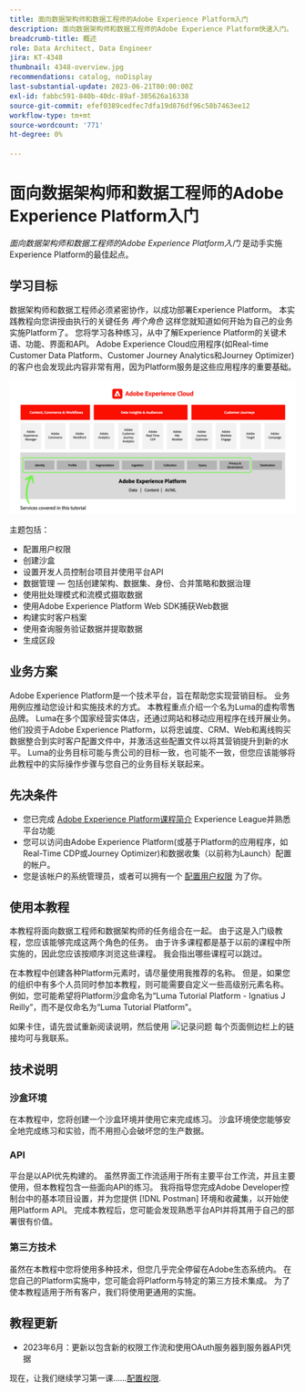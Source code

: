 ```yaml
---
title: 面向数据架构师和数据工程师的Adobe Experience Platform入门
description: 面向数据架构师和数据工程师的Adobe Experience Platform快速入门。
breadcrumb-title: 概述
role: Data Architect, Data Engineer
jira: KT-4348
thumbnail: 4348-overview.jpg
recommendations: catalog, noDisplay
last-substantial-update: 2023-06-21T00:00:00Z
exl-id: fabbc591-840b-40dc-89af-305626a16338
source-git-commit: efef0389cedfec7dfa19d876df96c58b7463ee12
workflow-type: tm+mt
source-wordcount: '771'
ht-degree: 0%

---
```


# 面向数据架构师和数据工程师的Adobe Experience Platform入门

<!--5min-->

_面向数据架构师和数据工程师的Adobe Experience Platform入门_ 是动手实施Experience Platform的最佳起点。


<!--How do we address ETL-->

## 学习目标

数据架构师和数据工程师必须紧密协作，以成功部署Experience Platform。 本实践教程向您讲授由执行的关键任务 _两个角色_ 这样您就知道如何开始为自己的业务实施Platform了。 您将学习各种练习，从中了解Experience Platform的关键术语、功能、界面和API。 Adobe Experience Cloud应用程序(如Real-time Customer Data Platform、Customer Journey Analytics和Journey Optimizer)的客户也会发现此内容非常有用，因为Platform服务是这些应用程序的重要基础。

![Adobe Experience Cloud营销结构，重点介绍本教程中涵盖的Platform服务 — 身份、个人资料、分段、摄取、查询和治理](assets/marketecture.png)

主题包括：

* 配置用户权限
* 创建沙盒
* 设置开发人员控制台项目并使用平台API
* 数据管理 — 包括创建架构、数据集、身份、合并策略和数据治理
* 使用批处理模式和流模式摄取数据
* 使用Adobe Experience Platform Web SDK捕获Web数据
* 构建实时客户档案
* 使用查询服务验证数据并提取数据
* 生成区段

## 业务方案

Adobe Experience Platform是一个技术平台，旨在帮助您实现营销目标。 业务用例应推动您设计和实施技术的方式。 本教程重点介绍一个名为Luma的虚构零售品牌。 Luma在多个国家经营实体店，还通过网站和移动应用程序在线开展业务。 他们投资于Adobe Experience Platform，以将忠诚度、CRM、Web和离线购买数据整合到实时客户配置文件中，并激活这些配置文件以将其营销提升到新的水平。 Luma的业务目标可能与贵公司的目标一致，也可能不一致，但您应该能够将此教程中的实际操作步骤与您自己的业务目标关联起来。

## 先决条件

* 您已完成 [Adobe Experience Platform课程简介](https://experienceleague.adobe.com/?recommended=ExperiencePlatform-U-1-2020.1) Experience League并熟悉平台功能
* 您可以访问由Adobe Experience Platform(或基于Platform的应用程序，如Real-Time CDP或Journey Optimizer)和数据收集（以前称为Launch）配置的帐户。
* 您是该帐户的系统管理员，或者可以拥有一个 [配置用户权限](configure-permissions.md) 为了你。

## 使用本教程

本教程将面向数据工程师和数据架构师的任务组合在一起。 由于这是入门级教程，您应该能够完成这两个角色的任务。 由于许多课程都是基于以前的课程中所实施的，因此您应该按顺序浏览这些课程。 我会指出哪些课程可以跳过。

在本教程中创建各种Platform元素时，请尽量使用我推荐的名称。 但是，如果您的组织中有多个人员同时参加本教程，则可能需要自定义一些高级别元素名称。 例如，您可能希望将Platform沙盒命名为“Luma Tutorial Platform - Ignatius J Reilly”，而不是仅命名为“Luma Tutorial Platform”。

如果卡住，请先尝试重新阅读说明，然后使用 ![记录问题](https://experienceleague.adobe.com/assets/img/feedback.svg) 每个页面侧边栏上的链接均可与我联系。

## 技术说明

### 沙盒环境

在本教程中，您将创建一个沙盒环境并使用它来完成练习。 沙盒环境使您能够安全地完成练习和实验，而不用担心会破坏您的生产数据。

### API

平台是以API优先构建的。 虽然界面工作流适用于所有主要平台工作流，并且主要使用，但本教程包含一些面向API的练习。 我将指导您完成Adobe Developer控制台中的基本项目设置，并为您提供 [!DNL Postman] 环境和收藏集，以开始使用Platform API。 完成本教程后，您可能会发现熟悉平台API并将其用于自己的部署很有价值。

### 第三方技术

虽然在本教程中您将使用多种技术，但您几乎完全停留在Adobe生态系统内。 在您自己的Platform实施中，您可能会将Platform与特定的第三方技术集成。 为了使本教程适用于所有客户，我们将使用更通用的实施。

## 教程更新

* 2023年6月：更新以包含新的权限工作流和使用OAuth服务器到服务器API凭据


现在，让我们继续学习第一课……[配置权限](configure-permissions.md).
